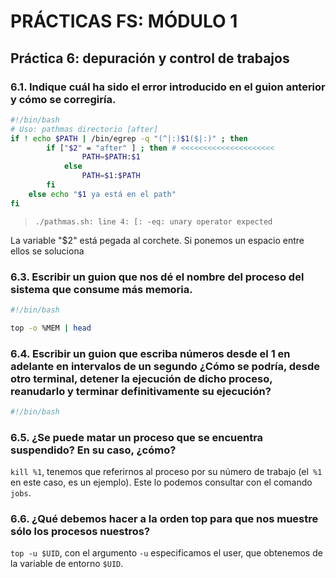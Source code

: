 # PRÁCTICAS FS: MÓDULO 1

## Práctica 6: depuración y control de trabajos 

### 6.1. Indique cuál ha sido el error introducido en el guion anterior y cómo se corregiría.

```bash
#!/bin/bash 
# Uso: pathmas directorio [after] 
if ! echo $PATH | /bin/egrep -q "(^|:)$1($|:)" ; then 
		if ["$2" = "after" ] ; then # <<<<<<<<<<<<<<<<<<<<< 
				PATH=$PATH:$1 
			else 
				PATH=$1:$PATH 
		fi 
	else echo "$1 ya está en el path" 
fi
```

> `./pathmas.sh: line 4: [: -eq: unary operator expected`

La variable "$2" está pegada al corchete. Si ponemos un espacio entre ellos se soluciona



### 6.3. Escribir un guion que nos dé el nombre del proceso del sistema que consume más memoria.

```bash
#!/bin/bash 

top -o %MEM | head
```



### 6.4. Escribir un guion que escriba números desde el 1 en adelante en intervalos de un segundo ¿Cómo se podría, desde otro terminal, detener la ejecución de dicho proceso, reanudarlo y terminar definitivamente su ejecución?

```bash
#!/bin/bash 
```



### 6.5. ¿Se puede matar un proceso que se encuentra suspendido? En su caso, ¿cómo? 

`kill %1`, tenemos que referirnos al proceso por su número de trabajo (el` %1` en este caso, es un ejemplo). Este lo podemos consultar con el comando `jobs`.



### 6.6. ¿Qué debemos hacer a la orden top para que nos muestre sólo los procesos nuestros?

`top -u $UID`, con el argumento `-u` especificamos el user, que obtenemos de la variable de entorno `$UID`.

